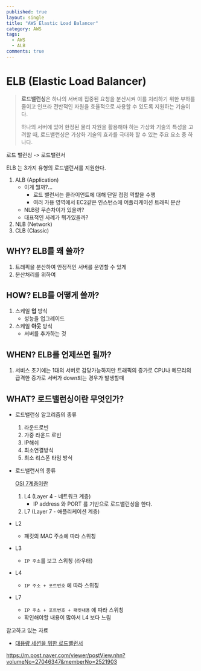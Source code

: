 ```yaml
---
published: true
layout: single
title: "AWS Elastic Load Balancer"
category: AWS
tags:
  - AWS
  - ALB
comments: true
---
```


ELB (Elastic Load Balancer)
=============

> **로드밸런싱**은 하나의 서버에 집중된 요청을 분산시켜 이를 처리하기 위한 부하를 줄이고 인프라 전반적인 자원을 효율적으로 사용할 수 있도록 지원하는 기술이다.
>
> 하나의 서버에 있어 한정된 물리 자원을 활용해야 하는 가상화 기술의 특성을 고려할 때, 로드밸런싱은 가상화 기술의 효과를 극대화 할 수 있는 주요 요소 중 하나다.

로드 밸런싱 -> 로드밸런서

ELB 는 3가지 유형의 로드밸런서를 지원한다.

1. ALB (Application)
   - 이게 뭘까?... 
     - 로드 밸런서는 클라이언트에 대해 단일 접점 역할을 수행
     -  여러 가용 영역에서 EC2같은 인스턴스에 어플리케이션 트래픽 분산
   - NLB랑 무슨차이가 있을까?
   - 대표적인 사례가 뭐가있을까?
2. NLB (Network)
3. CLB (Classic)



## WHY? ELB를 왜 쓸까?

1. 트래픽을 분산하여 안정적인 서버를 운영할 수 있게
2. 분산처리를 위하여



## HOW? ELB를 어떻게 쓸까?

1. 스케일 **업** 방식
   - 성능을 업그레이드
2. 스케일 **아웃** 방식
   - 서버를 추가하는 것



## WHEN? ELB를 언제쓰면 될까?

1. 서비스 초기에는 1대의 서버로 감당가능하지만 트래픽의 증가로 CPU나 메모리의 급격한 증가로 서버가 down되는 경우가 발생할때



## WHAT? 로드밸런싱이란 무엇인가?

- 로드밸런싱 알고리즘의 종류
  1. 라운드로빈
  2. 가중 라운드 로빈
  3. IP해쉬
  4. 최소연결방식
  5. 최소 리스폰 타임 방식



- 로드밸런서의 종류

  [OSI 7계층이란](https://ko.wikipedia.org/wiki/OSI_%EB%AA%A8%ED%98%95)

  1. L4 (Layer 4 - 네트워크 계층)
     - IP address 와 PORT 를 기반으로 로드밸런싱을 한다. 
  2. L7 (Layer 7 - 애플리케이션 계층)


- L2 
  - 패킷의 MAC 주소에 따라 스위칭
- L3
  - `IP 주소`를 보고 스위칭 (라우터)
- L4
  - `IP 주소 + 포트번호` 에 따라 스위칭
- L7
  - `IP 주소 + 포트번호 + 패킷내용` 에 따라 스위칭
  - 확인해야할 내용이 많아서 L4 보다 느림


참고하고 있는 자료

- [대용량 세션을 위한 로드밸런서](https://d2.naver.com/helloworld/605418)

https://m.post.naver.com/viewer/postView.nhn?volumeNo=27046347&memberNo=2521903